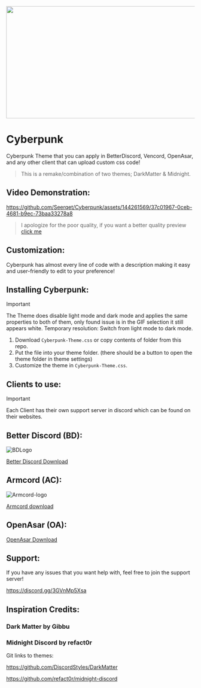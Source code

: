 <div align="center">
<img src="https://github.com/Seerqet/Cyberpunk/assets/144261569/374b3452-3727-4ff7-9e51-ef8c7c2e1502" height="300" width="520">
  <br Cyberpunk is a css theme to personalize your discord.>
</div>


# Cyberpunk
Cyberpunk Theme that you can apply in BetterDiscord, Vencord, OpenAsar, and any other client that can upload custom css code!
> This is a remake/combination of two themes; DarkMatter & Midnight.


## Video Demonstration: 

https://github.com/Seerqet/Cyberpunk/assets/144261569/37c01967-0ceb-4681-b9ec-73baa33278a8
> I apologize for the poor quality, if you want a better quality preview [click me](https://youtu.be/U48pfIR3GSQ)


## Customization:
Cyberpunk has almost every line of code with a description making it easy and user-friendly to edit to your preference! 

## Installing Cyberpunk: 
> [!IMPORTANT]
> The Theme does disable light mode and dark mode and applies the same properties to both of them, only found issue is in the GIF selection it still appears white.
> Temporary resolution: Switch from light mode to dark mode.

1. Download `Cyberpunk-Theme.css` or copy contents of folder from this repo.
2. Put the file into your theme folder. (there should be a button to open the theme folder in theme settings)
3. Customize the theme in `Cyberpunk-Theme.css`.

## Clients to use:
> [!IMPORTANT]
> Each Client has their own support server in discord which can be found on their websites.

## Better Discord (BD):
![BDLogo](https://github.com/Seerqet/Cyberpunk/assets/144261569/c3096d02-0ea5-4601-981a-07847c1de66a)

[Better Discord Download](https://docs.betterdiscord.app/users/getting-started/installation/)

## Armcord (AC):
![Armcord-logo](https://armcord.app/logo.png)

[Armcord download](https://armcord.app/download)


## OpenAsar (OA):
[OpenAsar Download](https://openasar.dev/#)

## Support:
If you have any issues that you want help with, feel free to join the support server!

<https://discord.gg/3GVnMp5Xsa>

## Inspiration Credits: 
### Dark Matter by Gibbu
### Midnight Discord by refact0r
Git links to themes:

https://github.com/DiscordStyles/DarkMatter

https://github.com/refact0r/midnight-discord
